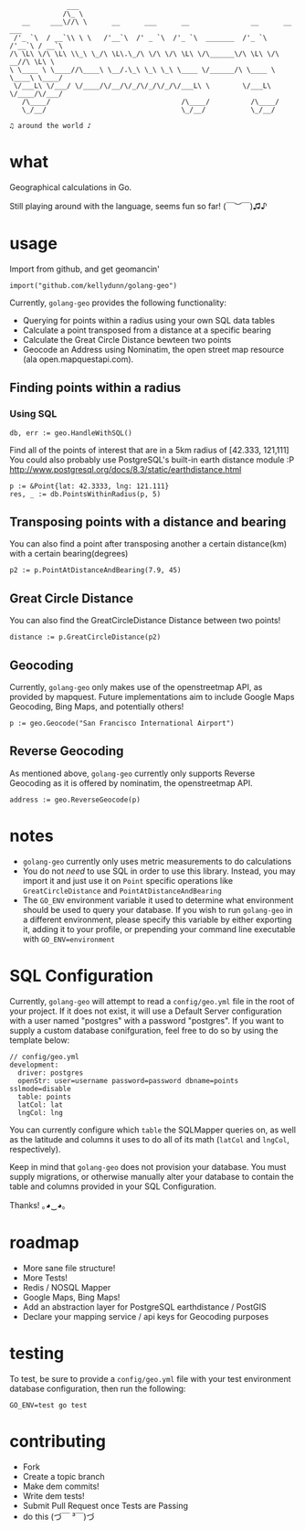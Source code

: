 ```
              ___                                                              
             /\_ \                                                             
   __     ___\//\ \      __      ___      __               __      __    ___   
 /'_ `\  / __`\\ \ \   /'__`\  /' _ `\  /'_ `\  _______  /'_ `\  /'__`\ / __`\ 
/\ \L\ \/\ \L\ \\_\ \_/\ \L\.\_/\ \/\ \/\ \L\ \/\______\/\ \L\ \/\  __//\ \L\ \
\ \____ \ \____//\____\ \__/.\_\ \_\ \_\ \____ \/______/\ \____ \ \____\ \____/
 \/___L\ \/___/ \/____/\/__/\/_/\/_/\/_/\/___L\ \        \/___L\ \/____/\/___/ 
   /\____/                                /\____/          /\____/             
   \_/__/                                 \_/__/           \_/__/              

♫ around the world ♪
```

# what 

Geographical calculations in Go.

Still playing around with the language, seems fun so far! (￣︶￣)♫♪

# usage

Import from github, and get geomancin'

```
import("github.com/kellydunn/golang-geo")
```

Currently, `golang-geo` provides the following functionality:

  - Querying for points within a radius using your own SQL data tables
  - Calculate a point transposed from a distance at a specific bearing
  - Calculate the Great Circle Distance bewteen two points
  - Geocode an Address using Nominatim, the open street map resource (ala open.mapquestapi.com).

## Finding points within a radius

### Using SQL

```
db, err := geo.HandleWithSQL()
```

Find all of the points of interest that are in a 5km radius of [42.333, 121,111]
You could also probably use PostgreSQL's built-in earth distance module :P 
http://www.postgresql.org/docs/8.3/static/earthdistance.html

```
p := &Point{lat: 42.3333, lng: 121.111}
res, _ := db.PointsWithinRadius(p, 5)
```

## Transposing points with a distance and bearing

You can also find a point after transposing another a certain distance(km) with a certain bearing(degrees)

```
p2 := p.PointAtDistanceAndBearing(7.9, 45)
```     

## Great Circle Distance

You can also find the GreatCircleDistance Distance between two points!  

```
distance := p.GreatCircleDistance(p2)
```

## Geocoding

Currently, `golang-geo` only makes use of the openstreetmap API, as provided by mapquest.  Future implementations aim to include Google Maps Geocoding, Bing Maps, and potentially others!

```
p := geo.Geocode("San Francisco International Airport")
```

## Reverse Geocoding

As mentioned above, `golang-geo` currently only supports Reverse Geocoding as it is offered by nominatim, the openstreetmap API.

```
address := geo.ReverseGeocode(p)
```

# notes

  - `golang-geo` currently only uses metric measurements to do calculations
  - You do not _need_ to use SQL in order to use this library.  Instead, you may import it and just use it on `Point` specific operations like `GreatCircleDistance` and `PointAtDistanceAndBearing`
  - The `GO_ENV` environment variable it used to determine what environment should be used to query your database.  If you wish to run `golang-geo` in a different environment, please specify this variable by either exporting it, adding it to your profile, or prepending your command line executable with `GO_ENV=environment`

# SQL Configuration

Currently, `golang-geo` will attempt to read a `config/geo.yml` file in the root of your project.  If it does not exist, it will use a Default Server configuration with a user named "postgres" with a password "postgres".  If you want to supply a custom database conifguration, feel free to do so by using the template below:

```
// config/geo.yml
development:
  driver: postgres
  openStr: user=username password=password dbname=points sslmode=disable
  table: points
  latCol: lat
  lngCol: lng
```

You can currently configure which `table` the SQLMapper queries on, as well as the latitude and columns it uses to do all of its math (`latCol` and `lngCol`, respectively).

Keep in mind that `golang-geo` does not provision your database.  You must supply migrations, or otherwise manually alter your database to contain the table and columns provided in your SQL Configuration.

Thanks! ｡◕‿◕｡

# roadmap
  - More sane file structure!
  - More Tests!
  - Redis / NOSQL Mapper
  - Google Maps, Bing Maps!
  - Add an abstraction layer for PostgreSQL earthdistance / PostGIS
  - Declare your mapping service / api keys for Geocoding purposes

# testing

To test, be sure to provide a `config/geo.yml` file with your test environment database configuration, then run the following:

```
GO_ENV=test go test
```

# contributing
  - Fork
  - Create a topic branch
  - Make dem commits!
  - Write dem tests!
  - Submit Pull Request once Tests are Passing
  - do this (づ￣ ³￣)づ